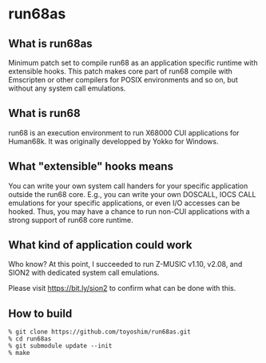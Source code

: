 # run68as

## What is run68as
Minimum patch set to compile run68 as an application specific runtime with
extensible hooks. This patch makes core part of run68 compile with Emscripten or
other compilers for POSIX environments and so on, but without any system call
emulations.

## What is run68
run68 is an execution environment to run X68000 CUI applications for Human68k.
It was originally developped by Yokko for Windows.

## What "extensible" hooks means
You can write your own system call handers for your specific application
outside the run68 core. E.g., you can write your own DOSCALL, IOCS CALL
emulations for your specific applications, or even I/O accesses can be hooked.
Thus, you may have a chance to run non-CUI applications with a strong support
of run68 core runtime.

## What kind of application could work
Who know?
At this point, I succeeded to run Z-MUSIC v1.10, v2.08, and SION2 with
dedicated system call emulations.

Please visit https://bit.ly/sion2 to confirm what can be done with this.

## How to build
```
% git clone https://github.com/toyoshim/run68as.git
% cd run68as
% git submodule update --init
% make
```
